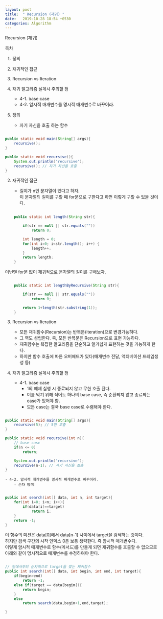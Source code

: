 ```yaml
---
layout: post
title:  " Recursion (재귀) "
date:   2019-10-28 18:54 +0530
categories: Algorithm
---
```


Recursion (재귀)


목차
1. 정의
2. 재귀적인 접근
3. Recursion vs Iteration
4. 재귀 알고리즘 설계시 주의할 점
    - 4-1. base case
    - 4-2. 암시적 매개변수를 명시적 매개변수로 바꾸어라.


1. 정의
    - 자기 자신을 호출 하는 함수

```java

public static void main(String[] args){
    recursive(); 
}

public static void recursive(){
    System.out.println("recursive");
    recursive(); // 자기 자신을 호출
}


```

2. 재귀적인 접근
    
    - 길이가 n인 문자열이 있다고 하자.<br/>
      이 문자열의 길이를 구할 때 for문으로 구한다고 하면 이렇게 구할 수 있을 것이다.

```java
    
    public static int length(String str){

        if(str == null || str.equals(""))
            return 0;

        int length = 0;
        for(int i=0; i<str.length(); i++) {
            length++;
        }
        return length;
    }
```

이번엔 for문 없이 재귀적으로 문자열의 길이를 구해보자.

```java

    public static int lengthByRecursive(String str){

        if(str == null || str.equals(""))
            return 0;

        return 1+length(str.substring(1));
    }

```

3.  Recursion vs Iteration

    - 모든 재귀함수(Recursion)는 반복문(iteration)으로 변경가능하다.
    - 그 역도 성립한다. 즉, 모든 반복문은 Recursion으로 표현 가능하다.
    - 재귀함수는 복잡한 알고리즘을 단순하고 알기쉽게 표현하는 것을 가능하게 한다.
    - 하지만 함수 호출에 따른 오버헤드가 있다(매개변수 전달, 액티베이션 프레임생성 등)

4. 재귀 알고리즘 설계시 주의할 점

    - 4-1. base case<br/>
        - 1의 예제 실행 시 종료되지 않고 무한 호출 된다.<br/>
        - 이를 막기 위해 적어도 하나의 base case, 즉 순환되지 않고 종료되는 case가 있어야 함.<br/>
        - 모든 case는 결국 base case로 수렴해야 한다.<br/>
       

```java

public static void main(String[] args){
    recursive(5); // 5번 호출
}

public static void recursive(int n){
    // base case
    if(n <= 0)
        return;

    System.out.println("recursive");
    recursive(n-1); // 자기 자신을 호출
}

```

    - 4-2. 암시적 매개변수를 명시적 매개변수로 바꾸어라.
        - 순차 탐색

```java

public int search(int[] data, int n, int target){
    for(int i=0; i<n; i++){
        if(data[i]==target)
            return i;
    }
    return -1;
}

```

이 함수의 미션은 data[0]에서 data[n-1] 사이에서 target을 검색하는 것이다.<br/>
하지만 검색 구간의 시작 인덱스 0은 보통 생략한다. 즉 암시적 매개변수다.<br/>
이렇게 암시적 매개변수로 함수(메서드)를 만들게 되면 재귀함수를 호출할 수 없으므로<br/>
아래와 같이 명시적으로 매개변수를 수정하여야 한다.<br/>


```java

// 앞에서부터 순차적으로 target을 찾는 재귀함수
public int search(int[] data, int begin, int end, int target){
    if(begin>end)
        return -1;
    else if(target == data[begin]){
        return begin;
    }
    else
        return search(data,begin+1,end,target);

}


```
